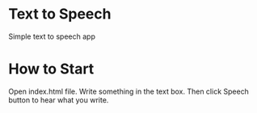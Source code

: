 # Text to Speech
 Simple text to speech app

# How to Start
Open index.html file. Write something in the text box. Then click Speech button to hear what you write.
